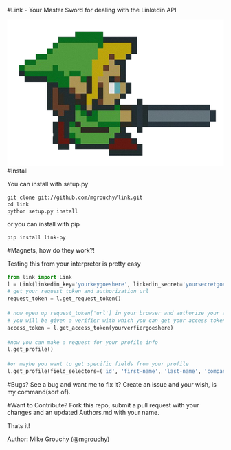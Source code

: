 #Link - Your Master Sword for dealing with the Linkedin API

![link](https://github.com/mgrouchy/link/raw/master/link.png)
#Install

You can install with setup.py

```shell
git clone git://github.com/mgrouchy/link.git
cd link
python setup.py install
```

or you can install with pip
```shell
pip install link-py
```

#Magnets, how do they work?!

Testing this from your interpreter is pretty easy

```python
from link import Link
l = Link(linkedin_key='yourkeygoeshere', linkedin_secret='yoursecretgoeshere')
# get your request token and authorization url
request_token = l.get_request_token()

# now open up request_token['url'] in your browser and authorize your app
# you will be given a verifier with which you can get your access token
access_token = l.get_access_token(yourverfiergoeshere)

#now you can make a request for your profile info
l.get_profile()

#or maybe you want to get specific fields from your profile
l.get_profile(field_selectors=('id', 'first-name', 'last-name', 'company'))

```

#Bugs?
See a bug and want me to fix it? Create an issue and your wish, is my command(sort of).


#Want to Contribute?
Fork this repo, submit a pull request with your changes and an updated Authors.md with your name.

Thats it!

Author: Mike Grouchy ([@mgrouchy](http://twitter.com/mgrouchy))

